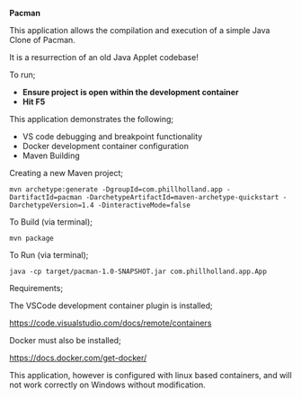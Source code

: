 <b>Pacman</b>

This application allows the compilation and execution of a simple Java Clone of Pacman.

It is a resurrection of an old Java Applet codebase!

To run;

<ul>
<li><b>Ensure project is open within the development container</b></li>
<li><b>Hit F5</b></li>
</ul>

This application demonstrates the following;

<ul>
<li>VS code debugging and breakpoint functionality</li>
<li>Docker development container configuration</li>
<li>Maven Building</li>
</ul>

Creating a new Maven project;

```
mvn archetype:generate -DgroupId=com.phillholland.app -DartifactId=pacman -DarchetypeArtifactId=maven-archetype-quickstart -DarchetypeVersion=1.4 -DinteractiveMode=false
```

To Build (via terminal);

```
mvn package
```

To Run (via terminal);

```
java -cp target/pacman-1.0-SNAPSHOT.jar com.phillholland.app.App
```

Requirements;

The VSCode development container plugin is installed;

https://code.visualstudio.com/docs/remote/containers

Docker must also be installed;

https://docs.docker.com/get-docker/

This application, however is configured with linux based containers, and will not work correctly on Windows without modification.

